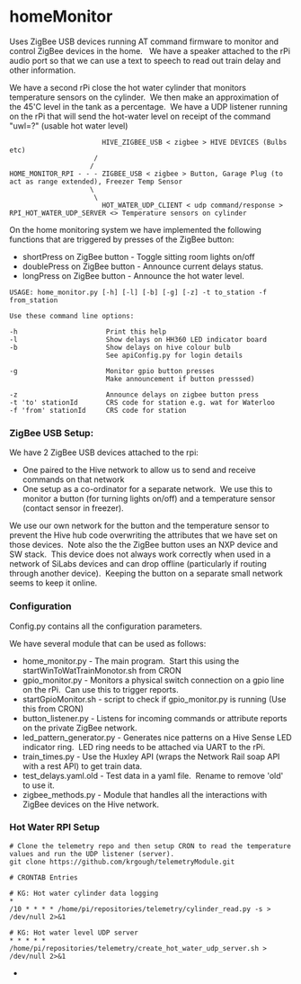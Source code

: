 # homeMonitor

Uses ZigBee USB devices running AT command firmware to monitor and control ZigBee devices in the home.   We have a speaker attached to the rPi audio port so that we can use a text to speech to read out train delay and other information.

We have a second rPi close the hot water cylinder that monitors temperature sensors on the cylinder.  We then make an approximation of the 45'C level in the tank as a percentage.  We have a UDP listener running on the rPi that will send the hot-water level on receipt of the command "uwl=?" (usable hot water level)

```
                       HIVE_ZIGBEE_USB < zigbee > HIVE DEVICES (Bulbs etc)
                     /
                    /
HOME_MONITOR_RPI - - - ZIGBEE_USB < zigbee > Button, Garage Plug (to act as range extended), Freezer Temp Sensor
                    \
                     \
                       HOT_WATER_UDP_CLIENT < udp command/response > RPI_HOT_WATER_UDP_SERVER <> Temperature sensors on cylinder
```

On the home monitoring system we have implemented the following functions that are triggered by presses of the ZigBee button:

*   shortPress on ZigBee button - Toggle sitting room lights on/off
*   doublePress on ZigBee button - Announce current delays status.
*   longPress on ZigBee button - Announce the hot water level.

```
USAGE: home_monitor.py [-h] [-l] [-b] [-g] [-z] -t to_station -f from_station

Use these command line options:

-h                      Print this help
-l                      Show delays on HH360 LED indicator board
-b                      Show delays on hive colour bulb
                        See apiConfig.py for login details

-g                      Monitor gpio button presses
                        Make announcement if button presssed)

-z                      Announce delays on zigbee button press
-t 'to' stationId       CRS code for station e.g. wat for Waterloo
-f 'from' stationId     CRS code for station
```

### ZigBee USB Setup:

We have 2 ZigBee USB devices attached to the rpi:

*   One paired to the Hive network to allow us to send and receive commands on that network
*   One setup as a co-ordinator for a separate network.  We use this to monitor a button (for turning lights on/off) and a temperature sensor (contact sensor in freezer).

We use our own network for the button and the temperature sensor to prevent the Hive hub code overwriting the attributes that we have set on those devices.  Note also the the ZigBee button uses an NXP device and SW stack.  This device does not always work correctly when used in a network of SiLabs devices and can drop offline (particularly if routing through another device).  Keeping the button on a separate small network seems to keep it online.

### Configuration

Config.py contains all the configuration parameters.

We have several module that can be used as follows:

*   home\_monitor.py - The main program.  Start this using the startWinToWatTrainMonotor.sh from CRON
*   gpio\_monitor.py - Monitors a physical switch connection on a gpio line on the rPi.  Can use this to trigger reports.
*   startGpioMonitor.sh - script to check if gpio\_monitor.py is running (Use this from CRON)
*   button\_listener.py - Listens for incoming commands or attribute reports on the private ZigBee network.
*   led\_pattern\_generator.py - Generates nice patterns on a Hive Sense LED indicator ring.  LED ring needs to be attached via UART to the rPi.
*   train\_times.py - Use the Huxley API (wraps the Network Rail soap API with a rest API) to get train data.
*   test\_delays.yaml.old - Test data in a yaml file.  Rename to remove 'old' to use it.
*   zigbee\_methods.py - Module that handles all the interactions with ZigBee devices on the Hive network.

### Hot Water RPI Setup

```
# Clone the telemetry repo and then setup CRON to read the temperature values and run the UDP listener (server).
git clone https://github.com/krgough/telemetryModule.git

# CRONTAB Entries

# KG: Hot water cylinder data logging
*
/10 * * * * /home/pi/repositories/telemetry/cylinder_read.py -s > /dev/null 2>&1

# KG: Hot water level UDP server
* * * * * /home/pi/repositories/telemetry/create_hot_water_udp_server.sh > /dev/null 2>&1
```

-
